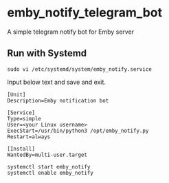 # emby_notify_telegram_bot
A simple telegram notify bot for Emby server

## Run with Systemd

```
sudo vi /etc/systemd/system/emby_notify.service
```

Input below text and save and exit.

```
[Unit]
Description=Emby notification bot

[Service]
Type=simple
User=<your Linux username>
ExecStart=/usr/bin/python3 /opt/emby_notify.py
Restart=always

[Install]
WantedBy=multi-user.target
```

```
systemctl start emby_notify
systemctl enable emby_notify
```
